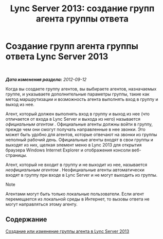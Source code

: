 ﻿---
title: 'Lync Server 2013: создание групп агента группы ответа'
TOCTitle: Создание групп агента группы ответа
ms:assetid: 2a80de17-ead0-46e8-8a27-7a4e233dbde0
ms:mtpsurl: https://technet.microsoft.com/ru-ru/library/Gg520969(v=OCS.15)
ms:contentKeyID: 49309272
ms.date: 05/19/2016
mtps_version: v=OCS.15
ms.translationtype: HT
---

# Создание групп агента группы ответа Lync Server 2013

 

_**Дата изменения раздела:** 2012-09-12_

Когда вы создаете группу агентов, вы выбираете агентов, назначаемых группе, и указываете дополнительные параметры группы, такие как метод маршрутизации и возможность агента выполнять вход в группу и выход из нее.

Агент, который должен выполнять вход в группу и выход из нее (что отличается от входа в Lync Server и выхода из него) называется *официальным агентом* . Официальные агенты должны войти в группу, прежде чем они смогут получать направленные в нее звонки. Это может быть удобно для агентов, которые отвечают на звонки из группы неполный рабочий день. Официальные агенты входят в свои группы и выходят из них, щелкая элемент меню в Lync 2013 для открытия браузера Windows Internet Explorer и отображения консоли веб-страницы.

Агент, который не входит в группу и не выходит из нее, называется *неофициальным агентом* . Неофициальные агенты автоматически входят в группу при входе в Lync Server и не могут выходить из группы.

> [!note]  
> Агентами могут быть только локальные пользователи. Если агент перемещается из локальной среды в Интернет, то вызовы ответа не могут направляться этому агенту.

## Содержание

[Создание или изменение группы агента в Lync Server 2013](lync-server-2013-create-or-modify-an-agent-group.md)

